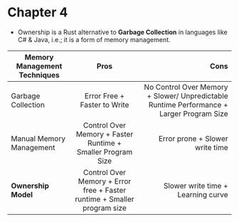 # Chapter 4
* Ownership is a Rust alternative to **Garbage Collection** in languages like C# & Java, i.e.; it is a form of memory management.

|Memory Management Techniques | Pros  | Cons|
|--|:--:|--:|
|Garbage Collection  |  Error Free + Faster to Write |  No Control Over Memory + Slower/ Unpredictable Runtime Performance + Larger Program Size  |
|Manual Memory Management    |  Control Over Memory + Faster Runtime + Smaller Program Size | Error prone + Slower write time    |
| **Ownership Model** | Control Over Memory + Error free + Faster runtime + Smaller program size   | Slower write time + Learning curve |

